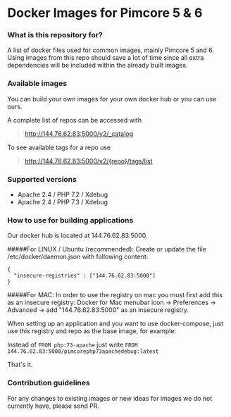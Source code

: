 # Docker Images for Pimcore 5 & 6

### What is this repository for? ###

A list of docker files used for common images, mainly Pimcore 5 and 6.
Using images from this repo should save a lot of time since all extra dependencies will be included within the already built images.

### Available images

You can build your own images for your own docker hub or you can use ours.

A complete list of repos can be accessed with
> http://144.76.62.83:5000/v2/_catalog

To see available tags for a repo use 
> http://144.76.62.83:5000/v2/{repo}/tags/list

### Supported versions
 - Apache 2.4 / PHP 7.2 / Xdebug
 - Apache 2.4 / PHP 7.3 / Xdebug

### How to use for building applications ###
Our docker hub is located at 144.76.62.83:5000.

#####For LINUX / Ubuntu (recommended):
Create or update the file /etc/docker/daemon.json with following content:
```
{
  "insecure-registries" : ["144.76.62.83:5000"]
}
```

#####For MAC:
In order to use the registry on mac you must first add this as an insecure registry:
Docker for Mac menubar icon -> Preferences -> Advanced -> add "144.76.62.83:5000" as an insecure registry.

When setting up an application and you want to use docker-compose, just use this registry and repo as the base image, for example:

Instead of `FROM php:73-apache` just write `FROM 144.76.62.83:5000/pimcorephp73apachedebug:latest`

That's it.

### Contribution guidelines ###

For any changes to existing images or new ideas for images we do not currently have, please send PR.
